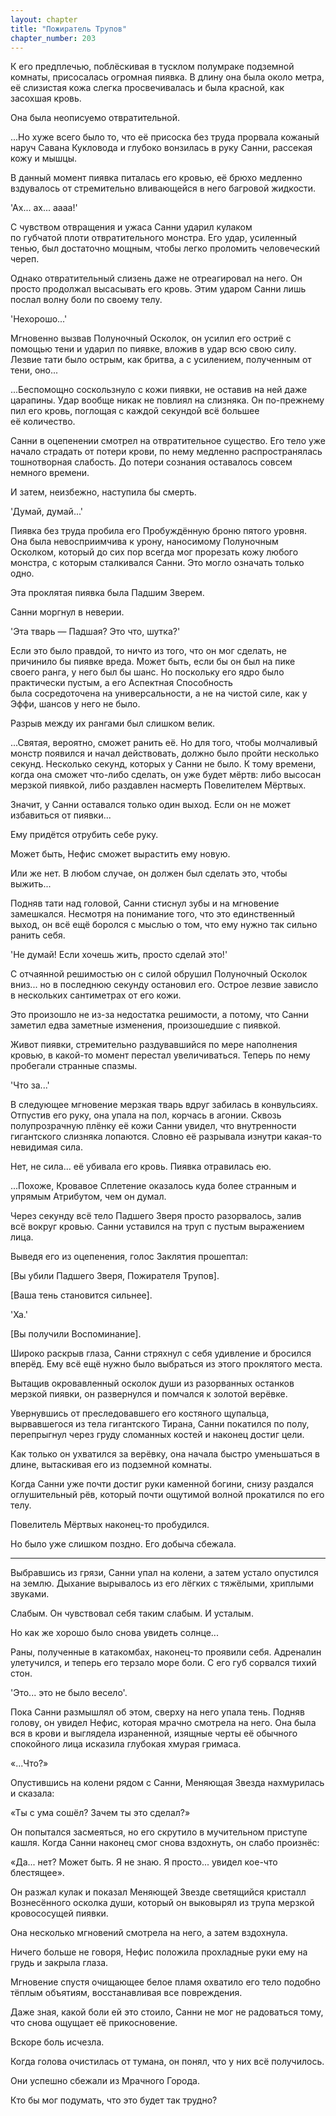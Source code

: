 ```yaml
---
layout: chapter
title: "Пожиратель Трупов"
chapter_number: 203
---
```


К его предплечью, поблёскивая в тусклом полумраке подземной комнаты, присосалась огромная пиявка. В длину она была около метра, её слизистая кожа слегка просвечивалась и была красной, как засохшая кровь.

Она была неописуемо отвратительной.

...Но хуже всего было то, что её присоска без труда прорвала кожаный наруч Савана Кукловода и глубоко вонзилась в руку Санни, рассекая кожу и мышцы.

В данный момент пиявка питалась его кровью, её брюхо медленно вздувалось от стремительно вливающейся в него багровой жидкости.

'Ах... ах... аааа!'

С чувством отвращения и ужаса Санни ударил кулаком по губчатой плоти отвратительного монстра. Его удар, усиленный тенью, был достаточно мощным, чтобы легко проломить человеческий череп.

Однако отвратительный слизень даже не отреагировал на него. Он просто продолжал высасывать его кровь. Этим ударом Санни лишь послал волну боли по своему телу.

'Нехорошо...'

Мгновенно вызвав Полуночный Осколок, он усилил его остриё с помощью тени и ударил по пиявке, вложив в удар всю свою силу. Лезвие тати было острым, как бритва, а с усилением, полученным от тени, оно...

...Беспомощно соскользнуло с кожи пиявки, не оставив на ней даже царапины. Удар вообще никак не повлиял на слизняка. Он по-прежнему пил его кровь, поглощая с каждой секундой всё большее её количество.

Санни в оцепенении смотрел на отвратительное существо. Его тело уже начало страдать от потери крови, по нему медленно распространялась тошнотворная слабость. До потери сознания оставалось совсем немного времени.

И затем, неизбежно, наступила бы смерть.

'Думай, думай...'

Пиявка без труда пробила его Пробуждённую броню пятого уровня. Она была невосприимчива к урону, наносимому Полуночным Осколком, который до сих пор всегда мог прорезать кожу любого монстра, с которым сталкивался Санни. Это могло означать только одно.

Эта проклятая пиявка была Падшим Зверем.

Санни моргнул в неверии.

'Эта тварь — Падшая? Это что, шутка?'

Если это было правдой, то ничто из того, что он мог сделать, не причинило бы пиявке вреда. Может быть, если бы он был на пике своего ранга, у него был бы шанс. Но поскольку его ядро было практически пустым, а его Аспектная Способность была сосредоточена на универсальности, а не на чистой силе, как у Эффи, шансов у него не было.

Разрыв между их рангами был слишком велик.

...Святая, вероятно, сможет ранить её. Но для того, чтобы молчаливый монстр появился и начал действовать, должно было пройти несколько секунд. Несколько секунд, которых у Санни не было. К тому времени, когда она сможет что-либо сделать, он уже будет мёртв: либо высосан мерзкой пиявкой, либо раздавлен насмерть Повелителем Мёртвых.

Значит, у Санни оставался только один выход. Если он не может избавиться от пиявки...

Ему придётся отрубить себе руку.

Может быть, Нефис сможет вырастить ему новую.

Или же нет. В любом случае, он должен был сделать это, чтобы выжить...

Подняв тати над головой, Санни стиснул зубы и на мгновение замешкался. Несмотря на понимание того, что это единственный выход, он всё ещё боролся с мыслью о том, что ему нужно так сильно ранить себя.

'Не думай! Если хочешь жить, просто сделай это!'

С отчаянной решимостью он с силой обрушил Полуночный Осколок вниз... но в последнюю секунду остановил его. Острое лезвие зависло в нескольких сантиметрах от его кожи.

Это произошло не из-за недостатка решимости, а потому, что Санни заметил едва заметные изменения, произошедшие с пиявкой.

Живот пиявки, стремительно раздувавшийся по мере наполнения кровью, в какой-то момент перестал увеличиваться. Теперь по нему пробегали странные спазмы.

'Что за...'

В следующее мгновение мерзкая тварь вдруг забилась в конвульсиях. Отпустив его руку, она упала на пол, корчась в агонии. Сквозь полупрозрачную плёнку её кожи Санни увидел, что внутренности гигантского слизняка лопаются. Словно её разрывала изнутри какая-то невидимая сила.

Нет, не сила... её убивала его кровь. Пиявка отравилась ею.

...Похоже, Кровавое Сплетение оказалось куда более странным и упрямым Атрибутом, чем он думал.

Через секунду всё тело Падшего Зверя просто разорвалось, залив всё вокруг кровью. Санни уставился на труп с пустым выражением лица.

Выведя его из оцепенения, голос Заклятия прошептал:

[Вы убили Падшего Зверя, Пожирателя Трупов].

[Ваша тень становится сильнее].

'Ха.'

[Вы получили Воспоминание].

Широко раскрыв глаза, Санни стряхнул с себя удивление и бросился вперёд. Ему всё ещё нужно было выбраться из этого проклятого места.

Вытащив окровавленный осколок души из разорванных останков мерзкой пиявки, он развернулся и помчался к золотой верёвке.

Увернувшись от преследовавшего его костяного щупальца, вырвавшегося из тела гигантского Тирана, Санни покатился по полу, перепрыгнул через груду сломанных костей и наконец достиг цели.

Как только он ухватился за верёвку, она начала быстро уменьшаться в длине, вытаскивая его из подземной комнаты.

Когда Санни уже почти достиг руки каменной богини, снизу раздался оглушительный рёв, который почти ощутимой волной прокатился по его телу.

Повелитель Мёртвых наконец-то пробудился.

Но было уже слишком поздно. Его добыча сбежала.

***

Выбравшись из грязи, Санни упал на колени, а затем устало опустился на землю. Дыхание вырывалось из его лёгких с тяжёлыми, хриплыми звуками.

Слабым. Он чувствовал себя таким слабым. И усталым.

Но как же хорошо было снова увидеть солнце...

Раны, полученные в катакомбах, наконец-то проявили себя. Адреналин улетучился, и теперь его терзало море боли. С его губ сорвался тихий стон.

'Это... это не было весело'.

Пока Санни размышлял об этом, сверху на него упала тень. Подняв голову, он увидел Нефис, которая мрачно смотрела на него. Она была вся в крови и выглядела израненной, изящные черты её обычного спокойного лица исказила глубокая хмурая гримаса.

«...Что?»

Опустившись на колени рядом с Санни, Меняющая Звезда нахмурилась и сказала:

«Ты с ума сошёл? Зачем ты это сделал?»

Он попытался засмеяться, но его скрутило в мучительном приступе кашля. Когда Санни наконец смог снова вздохнуть, он слабо произнёс:

«Да... нет? Может быть. Я не знаю. Я просто... увидел кое-что блестящее».

Он разжал кулак и показал Меняющей Звезде светящийся кристалл Вознесённого осколка души, который он выковырял из трупа мерзкой кровососущей пиявки.

Она несколько мгновений смотрела на него, а затем вздохнула.

Ничего больше не говоря, Нефис положила прохладные руки ему на грудь и закрыла глаза.

Мгновение спустя очищающее белое пламя охватило его тело подобно тёплым объятиям, восстанавливая все повреждения.

Даже зная, какой боли ей это стоило, Санни не мог не радоваться тому, что снова ощущает её прикосновение.

Вскоре боль исчезла.

Когда голова очистилась от тумана, он понял, что у них всё получилось.

Они успешно сбежали из Мрачного Города.

Кто бы мог подумать, что это будет так трудно?